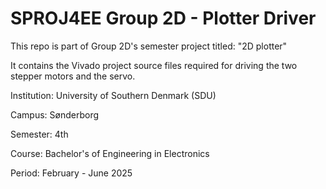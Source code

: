 # SPROJ4EE Group 2D - Plotter Driver

This repo is part of Group 2D's semester project titled: "2D plotter"

It contains the Vivado project source files required for driving the two stepper motors and the servo.


Institution: University of Southern Denmark (SDU)

Campus: Sønderborg

Semester: 4th

Course: Bachelor's of Engineering in Electronics

Period: February - June 2025
